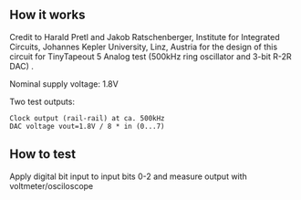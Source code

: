 <!---

This file is used to generate your project datasheet. Please fill in the information below and delete any unused
sections.

You can also include images in this folder and reference them in the markdown. Each image must be less than
512 kb in size, and the combined size of all images must be less than 1 MB.
-->

## How it works

Credit to Harald Pretl and Jakob Ratschenberger, Institute for Integrated Circuits, Johannes Kepler University, Linz, Austria for the design of this circuit for TinyTapeout 5
Analog test (500kHz ring oscillator and 3-bit R-2R DAC) .

Nominal supply voltage: 1.8V

Two test outputs:

    Clock output (rail-rail) at ca. 500kHz
    DAC voltage vout=1.8V / 8 * in (0...7)


## How to test

Apply digital bit input to input bits 0-2 and measure output with voltmeter/osciloscope



